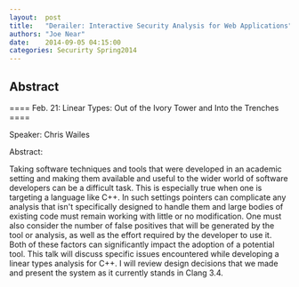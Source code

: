 ```yaml
--- 
layout:  post 
title:   "Derailer: Interactive Security Analysis for Web Applications"
authors: "Joe Near" 
date:    2014-09-05 04:15:00 
categories: Securirty Spring2014
--- 
```

## Abstract

==== Feb. 21: Linear Types: Out of the Ivory Tower and Into the Trenches ====

Speaker: Chris Wailes

Abstract:

Taking software techniques and tools that were developed in an academic setting and making them available and useful to the wider world of software developers can be a difficult task.  This is especially true when one is targeting a language like C++.  In such settings pointers can complicate any analysis that isn't specifically designed to handle them and large bodies of existing code must remain working with little or no modification.  One must also consider the number of false positives that will be generated by the tool or analysis, as well as the effort required by the developer to use it.  Both of these factors can significantly impact the adoption of a potential tool.  This talk will discuss specific issues encountered while developing a linear types analysis for C++.  I will review design decisions that we made and present the system as it currently stands in Clang 3.4.

